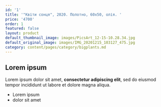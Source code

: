 ```yaml
---
id: '1'
title: '"Квіти сонця", 2020. Полотно, 60х50, олія. '
price: '4700'
order: 1
featured: false
layout: product
default_thumbnail_image: images/PicsArt_12-15-10.28.34.jpg
default_original_image: images/IMG_20201215_103127_475.jpg
category: content/pages/category/bigplants.md
---
```

## Lorem ipsum

Lorem ipsum dolor sit amet, **consectetur adipiscing elit**, sed do eiusmod tempor incididunt ut labore et dolore magna aliqua.

- Lorem ipsum
- dolor sit amet